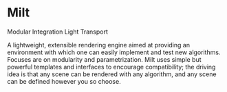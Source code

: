 # Milt
Modular Integration Light Transport

A lightweight, extensible rendering engine aimed at providing an environment with which one can easily implement and test new algorithms. Focuses are on modularity and parametrization. Milt uses simple but powerful templates and interfaces to encourage compatibility; the driving idea is that any scene can be rendered with any algorithm, and any scene can be defined however you so choose. 
